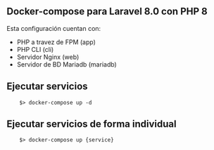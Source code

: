 ## Docker-compose para Laravel 8.0 con PHP 8

Esta configuración cuentan con:

- PHP a travez de FPM (app)
- PHP CLI (cli)
- Servidor Nginx (web)
- Servidor de BD Mariadb (mariadb)

## Ejecutar servicios

```shel
    $> docker-compose up -d
```

## Ejecutar servicios de forma individual

```shel
    $> docker-compose up {service}
```